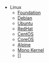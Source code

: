 * Linux
  * [Foundation](https://www.linuxfoundation.org/)
  * [Debian](https://www.debian.org/)
  * [Ubuntu](https://www.ubuntu.com/)
  * [RedHat](https://www.redhat.com/en)
  * [CentOS](https://www.centos.org/)
  * [CoreOS](https://coreos.com/)
  * [Alpine](https://alpinelinux.org/)
  * [Mono Kernel](https://en.wikipedia.org/wiki/Monolithic_kernel)
  * []